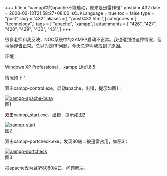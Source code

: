 +++
title = "xampp中的apache不能启动，原来是迅雷作怪"
postid = 432
date = 2008-02-13T21:58:27+08:00
isCJKLanguage = true
toc = false
type = "post"
slug = "432"
aliases = [ "/post/432.html",]
categories = [ "technology",]
tags = [ "apache", "xampp",]
attachments = [ "426", "427", "428", "429", "430", "431",]
+++


</p>
很多老师和我反映，NOC系统中的XAMPP启动不正常。我也碰到过这种情况，但稍候即告正常。总以为是RP问题，今天总算叫我找到了原因。

环境：

Windows XP Professional 、xampp Lite1.6.5

情况如下：

<!--more-->

双击xampp-control.exe，启动apache，出错，提示如图1：

[![xampp-apache-busy](/uploads/2008/02/xampp-apache-busy-thumb.png)](/uploads/2008/02/xampp-apache-busy.png "xampp-control中apache启动失败")  
图1

双击xampp\_start.exe，出错，提示如图2

[![xampp-start](/uploads/2008/02/xampp-start-thumb.png)](/uploads/2008/02/xampp-start.png "xampp-start启动失败")   
图2

双击xampp-portcheck.exe，发现80端口被迅雷占用，如图3：

[![xampp-portcheck](/uploads/2008/02/xampp-portcheck-thumb.png)](/uploads/2008/02/xampp-portcheck.png "xampp-portcheck检查端口占用情况")  
图3

把apache改为监听8080端口，问题解决。

